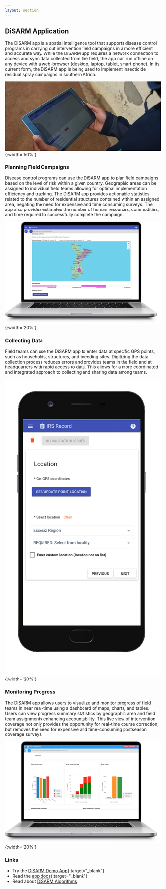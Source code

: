 ```yaml
---
layout: section
---
```


## DiSARM Application

The DiSARM app is a spatial intelligence tool that supports disease control programs in carrying out intervention field campaigns in a more efficient and accurate way. While the DiSARM app requires a network connection to access and sync data collected from the field, the app can run offline on any device with a web-browser (desktop, laptop, tablet, smart phone). In its current form, the DiSARM app is being used to implement insecticide residual spray campaigns in southern Africa.

![](/img/app/1.jpg){:width='50%'}

### Planning Field Campaigns 
Disease control programs can use the DiSARM app to plan field campaigns based on the level of risk within a given country. Geographic areas can be assigned to individual field teams allowing for optimal implementation efficiency and tracking. The DiSARM app provides actionable statistics related to the number of residential structures contained within an assigned area, negating the need for expensive and time consuming surveys. The app also provides estimates the number of human resources, commodities, and time required to successfully complete the campaign. 

![](/img/app/PlannerYland.jpg){:width='20%'}

### Collecting Data
Field teams can use the DiSARM app to enter data at specific GPS points, such as households, structures, and breeding sites. Digitizing the data collection process reduces errors and provides teams in the field and at headquarters with rapid access to data. This allows for a more coordinated and integrated approach to collecting and sharing data among teams.

![](/img/app/RecordYland.jpg){:width='20%'}

### Monitoring Progress
The DiSARM app allows users to visualize and monitor progress of field teams in near real-time using a dashboard of maps, charts, and tables. Users can view progress summary statistics by geographic area and field team assignments enhancing accountability. This live view of intervention coverage not only provides the opportunity for real-time course correction, but removes the need for expensive and time-consuming postseason coverage surveys.

![](/img/app/MonitorYland.jpg){:width='20%'}

### Links
- Try the [<i class="fa fa-external-link"></i> DiSARM Demo App](https://docs.disarm.io/app-v2/demo){:target="_blank"}
- Read the [<i class="fa fa-external-link"></i> app docs](https://docs.disarm.io/app-v2){:target="_blank"}
- Read about [DiSARM Algorithms](/api)


